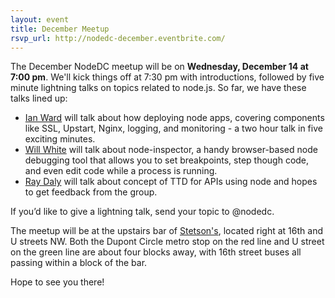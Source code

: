 ```yaml
---
layout: event
title: December Meetup
rsvp_url: http://nodedc-december.eventbrite.com/
---
```

The December NodeDC meetup will be on **Wednesday, December 14 at 7:00 pm**. We'll kick things off at 7:30 pm with introductions, followed by five minute lightning talks on topics related to node.js. So far, we have these talks lined up:

- [Ian Ward](http://twitter.com/ianshward) will talk about how deploying node apps, covering components like SSL, Upstart, Nginx, logging, and monitoring - a two hour talk in five exciting minutes.
- [Will White](https://twitter.com/#!/willwhitedc) will talk about node-inspector, a handy browser-based node debugging tool that allows you to set breakpoints, step though code, and even edit code while a process is running.
- [Ray Daly](https://twitter.com/#!/raydaly) will talk about concept of TTD for APIs using node and hopes to get feedback from the group.

If you’d like to give a lightning talk, send your topic to @nodedc.

The meetup will be at the upstairs bar of [Stetson's](http://stetsons-dc.com/), located right at 16th and U streets NW. Both the Dupont Circle metro stop on the red line and U street on the green line are about four blocks away, with 16th street buses all passing within a block of the bar.

Hope to see you there!